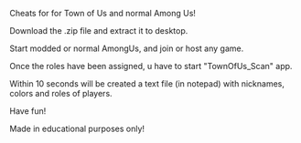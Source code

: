 Cheats for for Town of Us and normal Among Us!

Download the .zip file and extract it to desktop.

Start modded or normal AmongUs, and join or host any game.

Once the roles have been assigned, u have to start "TownOfUs_Scan" app.

Within 10 seconds will be created a text file (in notepad) with nicknames, colors and roles of players.

Have fun!

Made in educational purposes only!
